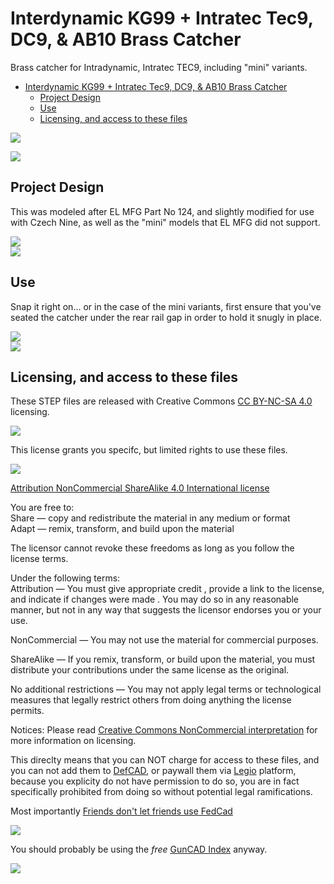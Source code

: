 # Interdynamic KG99 + Intratec Tec9, DC9, & AB10 Brass Catcher
Brass catcher for Intradynamic, Intratec TEC9, including "mini" variants. 

* [Interdynamic KG99 + Intratec Tec9, DC9, & AB10 Brass Catcher](#interdynamic-kg99--intratec-tec9-dc9--ab10-brass-cacther) 
   * [Project Design](#project-design)
   * [Use](#use)
   * [Licensing, and access to these files](#licensing-and-access-to-these-files)
   
<img src="https://raw.githubusercontent.com/MAVProxyUser/Interdynamic-Intratec-brass-catcher/refs/heads/main/Sample.png"><br>

<img src="https://raw.githubusercontent.com/MAVProxyUser/Interdynamic-Intratec-brass-catcher/refs/heads/main/PrintedSamples.jpg"><br>

## Project Design
This was modeled after EL MFG Part No 124, and slightly modified for use with Czech Nine, as well as the "mini" models that EL MFG did not support.

<img src="https://raw.githubusercontent.com/MAVProxyUser/Interdynamic-Intratec-brass-catcher/refs/heads/main/ELMFG.png"><br>
<img src="https://raw.githubusercontent.com/MAVProxyUser/Interdynamic-Intratec-brass-catcher/refs/heads/main/ELMFG-PartNo-124.jpg"><br>

## Use

Snap it right on... or in the case of the mini variants, first ensure that you've seated the catcher under the rear rail gap in order to hold it snugly in place. 

<img src="https://raw.githubusercontent.com/MAVProxyUser/Interdynamic-Intratec-brass-catcher/refs/heads/main/AB10.png"><br>
<img src="https://raw.githubusercontent.com/MAVProxyUser/Interdynamic-Intratec-brass-catcher/refs/heads/main/DC9.png"><br>

## Licensing, and access to these files
These STEP files are released with Creative Commons [CC BY-NC-SA 4.0](https://creativecommons.org/licenses/by-nc-sa/4.0/) licensing. 
<p align="left">
  <img src="https://raw.githubusercontent.com/MAVProxyUser/NowAllOfChinaKnowsYouAreHere/master/ccbysancsa.png">
</p>

This license grants you specifc, but limited rights to use these files. 
<p align="left">
  <img src="https://raw.githubusercontent.com/MAVProxyUser/NowAllOfChinaKnowsYouAreHere/master/cc_license_spectrum.png">
</p>

[Attribution NonCommercial ShareAlike 4.0 International license](https://creativecommons.org/licenses/by-nc-sa/4.0/legalcode.en)

You are free to:<br>
Share — copy and redistribute the material in any medium or format<br>
Adapt — remix, transform, and build upon the material<br>

The licensor cannot revoke these freedoms as long as you follow the license terms.<br>

Under the following terms:<br>
Attribution — You must give appropriate credit , provide a link to the license, and indicate if changes were made . You may do so in any reasonable manner, but not in any way that suggests the licensor endorses you or your use.<br>

NonCommercial — You may not use the material for commercial purposes.<br>

ShareAlike — If you remix, transform, or build upon the material, you must distribute your contributions under the same license as the original.<br>

No additional restrictions — You may not apply legal terms or technological measures that legally restrict others from doing anything the license permits.<br>

Notices: Please read [Creative Commons NonCommercial interpretation](https://wiki.creativecommons.org/wiki/NonCommercial_interpretation) for more information on licensing.<br>

This direclty means that you can NOT charge for access to these files, and you can not add them to [DefCAD](https://defcad.com), or paywall them via [Legio](https://ddlegio.com) platform, because you explicity do not have permission to do so, you are in fact specifically prohibited from doing so without potential legal ramifications. 

Most importantly [Friends don't let friends use FedCad](https://www.reddit.com/r/fosscad/comments/13zzyi5/just_a_friendly_psa_for_those_who_dont_know_about/)
<p align="left">
  <img src="https://raw.githubusercontent.com/MAVProxyUser/NowAllOfChinaKnowsYouAreHere/master/fedcad.jpg">
</p>

You should probably be using the *free* [GunCAD Index](https://guncadindex.com) anyway.  
<p align="left">
  <img src="https://raw.githubusercontent.com/MAVProxyUser/NowAllOfChinaKnowsYouAreHere/master/GunCad.jpg">
</p>
